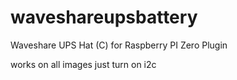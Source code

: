 # waveshareupsbattery
Waveshare UPS Hat (C) for Raspberry PI Zero Plugin

works on all images just turn on i2c






